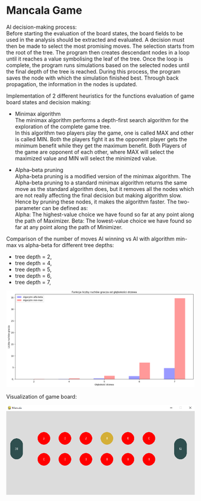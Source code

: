 # Mancala Game
AI decision-making process: <br />
Before starting the evaluation of the board states, the board fields to be used in the analysis should be extracted and evaluated. A decision must then be made to select the most promising moves. The selection starts from the root of the tree. The program then creates descendant nodes in a loop until it reaches a value symbolising the leaf of the tree. Once the loop is complete, the program runs simulations based on the selected nodes until the final depth of the tree is reached. During this process, the program saves the node with which the simulation finished best. Through back propagation, the information in the nodes is updated.

Implementation of 2 different heuristics for the functions evaluation of game board states and decision making:
- Minimax algorithm <br />
The minimax algorithm performs a depth-first search algorithm for the exploration of the complete game tree. <br />
In this algorithm two players play the game, one is called MAX and other is called MIN. Both the players fight it as the opponent player gets the minimum benefit while they get the maximum benefit. Both Players of the game are opponent of each other, where MAX will select the maximized value and MIN will select the minimized value.


- Alpha–beta pruning <br />
Alpha-beta pruning is a modified version of the minimax algorithm. The Alpha-beta pruning to a standard minimax algorithm returns the same move as the standard algorithm does, but it removes all the nodes which are not really affecting the final decision but making algorithm slow. Hence by pruning these nodes, it makes the algorithm faster.
The two-parameter can be defined as: <br />
Alpha: The highest-value choice we have found so far at any point along the path of Maximizer.
Beta: The lowest-value choice we have found so far at any point along the path of Minimizer.


Comparison of the number of moves AI winning vs AI with algorithm 
min-max vs alpha-beta for different tree depths:
- tree depth = 2,
- tree depth = 4,
- tree depth = 5,
- tree depth = 6,
- tree depth = 7,

![Screenshot](Mancala.png)

Visualization of game board:

![Screenshot](MancalaConsole.png)
